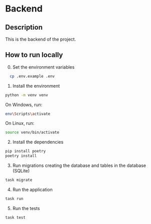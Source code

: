 # Backend

## Description

This is the backend of the project.

## How to run locally

0. Set the environment variables
```bash
  cp .env.example .env 
```

1. Install the environment
```bash
python -m venv venv
```

On Windows, run:
```bash
env\Scripts\activate
```

On Linux, run:
```bash
source venv/bin/activate
```

2. Install the dependencies
```bash
pip install poetry
poetry install
```

3. Run migrations creating the database and tables in the database (SQLite)
```bash
task migrate
```

4. Run the application
```bash
task run
```

5. Run the tests
```bash
task test
```
